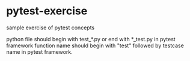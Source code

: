 # pytest-exercise
sample exercise of pytest concepts

python file should begin with test_*.py or end with *_test.py in pytest framework
function name should begin with "test" followed by testcase name in pytest framework. 



